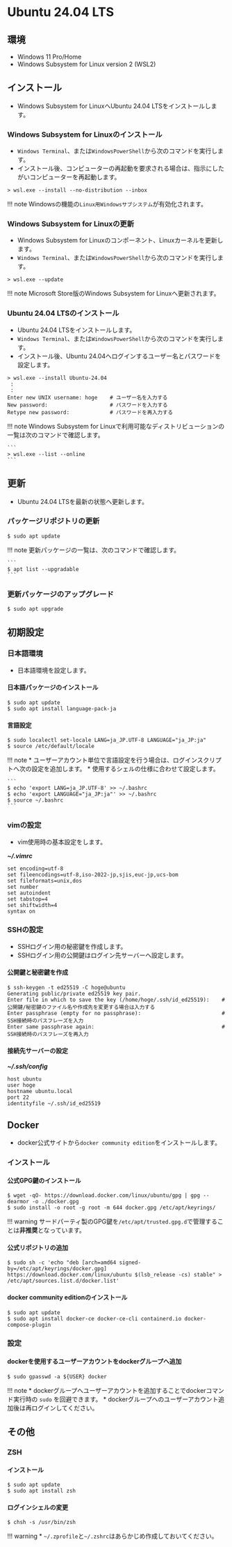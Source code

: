 # Ubuntu 24.04 LTS

## 環境

* Windows 11 Pro/Home
* Windows Subsystem for Linux version 2 (WSL2)

## インストール

* Windows Subsystem for LinuxへUbuntu 24.04 LTSをインストールします。

### Windows Subsystem for Linuxのインストール

* `Windows Terminal`、または`WindowsPowerShell`から次のコマンドを実行します。
* インストール後、コンピューターの再起動を要求される場合は、指示にしたがいコンピューターを再起動します。

```
> wsl.exe --install --no-distribution --inbox
```

!!! note
    Windowsの機能の`Linux用Windowsサブシステム`が有効化されます。


### Windows Subsystem for Linuxの更新

* Windows Subsystem for Linuxのコンポーネント、Linuxカーネルを更新します。
* `Windows Terminal`、または`WindowsPowerShell`から次のコマンドを実行します。

```
> wsl.exe --update
```

!!! note
    Microsoft Store版のWindows Subsystem for Linuxへ更新されます。


### Ubuntu 24.04 LTSのインストール

* Ubuntu 24.04 LTSをインストールします。
* `Windows Terminal`、または`WindowsPowerShell`から次のコマンドを実行します。
* インストール後、Ubuntu 24.04へログインするユーザー名とパスワードを設定します。

```
> wsl.exe --install Ubuntu-24.04
 :
 :
Enter new UNIX username: hoge    # ユーザー名を入力する
New password:                    # パスワードを入力する
Retype new password:             # パスワードを再入力する
```

!!! note
    Windows Subsystem for Linuxで利用可能なディストリビューションの一覧は次のコマンドで確認します。

    ```
    > wsl.exe --list --online
    ```

## 更新

* Ubuntu 24.04 LTSを最新の状態へ更新します。

### パッケージリポジトリの更新

```
$ sudo apt update
```

!!! note
    更新パッケージの一覧は、次のコマンドで確認します。

    ```
    $ apt list --upgradable
    ```


### 更新パッケージのアップグレード

```
$ sudo apt upgrade
```

## 初期設定

### 日本語環境

* 日本語環境を設定します。

#### 日本語パッケージのインストール

```
$ sudo apt update
$ sudo apt install language-pack-ja
```

#### 言語設定

```
$ sudo localectl set-locale LANG=ja_JP.UTF-8 LANGUAGE="ja_JP:ja"
$ source /etc/default/locale
```

!!! note
    * ユーザーアカウント単位で言語設定を行う場合は、ログインスクリプトへ次の設定を追加します。
    * 使用するシェルの仕様に合わせて設定します。

    ```
    $ echo 'export LANG=ja_JP.UTF-8' >> ~/.bashrc
    $ echo 'export LANGUAGE="ja_JP:ja"' >> ~/.bashrc
    $ source ~/.bashrc
    ```

### vimの設定

* vim使用時の基本設定をします。

***~/.vimrc***
```
set encoding=utf-8
set fileencodings=utf-8,iso-2022-jp,sjis,euc-jp,ucs-bom
set fileformats=unix,dos
set number
set autoindent
set tabstop=4
set shiftwidth=4
syntax on
```

### SSHの設定

* SSHログイン用の秘密鍵を作成します。
* SSHログイン用の公開鍵はログイン先サーバーへ設定します。

#### 公開鍵と秘密鍵を作成

```
$ ssh-keygen -t ed25519 -C hoge@ubuntu
Generating public/private ed25519 key pair.
Enter file in which to save the key (/home/hoge/.ssh/id_ed25519):    # 公開鍵/秘密鍵のファイル名や作成先を変更する場合は入力する
Enter passphrase (empty for no passphrase):                          # SSH接続時のパスフレーズを入力
Enter same passphrase again:                                         # SSH接続時のパスフレーズを再入力
```

#### 接続先サーバーの設定

***~/.ssh/config***
```
host ubuntu
user hoge
hostname ubuntu.local
port 22
identityfile ~/.ssh/id_ed25519
```

## Docker

* docker公式サイトから`docker community edition`をインストールします。

### インストール

#### 公式GPG鍵のインストール

```
$ wget -qO- https://download.docker.com/linux/ubuntu/gpg | gpg --dearmor -o ./docker.gpg
$ sudo install -o root -g root -m 644 docker.gpg /etc/apt/keyrings/
```

!!! warning
    サードパーティ製のGPG鍵を`/etc/apt/trusted.gpg.d`で管理することは**非推奨**となっています。

#### 公式リポジトリの追加

```
$ sudo sh -c 'echo "deb [arch=amd64 signed-by=/etc/apt/keyrings/docker.gpg] https://download.docker.com/linux/ubuntu $(lsb_release -cs) stable" > /etc/apt/sources.list.d/docker.list'
```

#### docker community editionのインストール

```
$ sudo apt update
$ sudo apt install docker-ce docker-ce-cli containerd.io docker-compose-plugin
```

### 設定

#### dockerを使用するユーザーアカウントをdockerグループへ追加

```
$ sudo gpasswd -a ${USER} docker
```

!!! note
    * dockerグループへユーザーアカウントを追加することでdockerコマンド実行時の `sudo` を回避できます。
    * dockerグループへのユーザーアカウント追加後は再ログインしてください。


## その他

### ZSH

#### インストール

```
$ sudo apt update
$ sudo apt install zsh
```

#### ログインシェルの変更

```
$ chsh -s /usr/bin/zsh
```

!!! warning
    * `~/.zprofile`と`~/.zshrc`はあらかじめ作成しておいてください。
